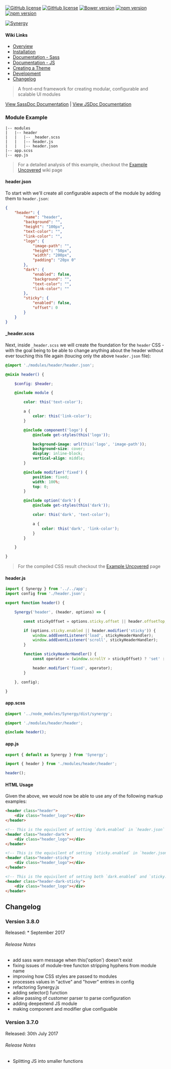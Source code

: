 [![GitHub license](https://img.shields.io/badge/license-MIT-blue.svg)](https://github.com/esr360/Synergy/blob/master/LICENSE)
[![GitHub license](https://api.travis-ci.org/esr360/Synergy.svg)](https://travis-ci.org/esr360/Synergy)
[![Bower version](https://badge.fury.io/bo/Synergy.svg)](https://badge.fury.io/bo/Synergy)
[![npm version](https://badge.fury.io/js/Synergy.svg)](https://badge.fury.io/js/Synergy)
[![npm version](https://img.shields.io/npm/dm/synergy.svg)](https://badge.fury.io/js/Synergy)

[![Synergy](https://raw.githubusercontent.com/esr360/Synergy/gh-pages/logo-small.png "Synergy Logo")](https://github.com/esr360/Synergy)

#### Wiki Links

* [Overview](#overview)
* [Installation](#installation)
* [Documentation - Sass](#documentation---sass)
* [Documentation - JS](#documentation---js)
* [Creating a Theme](#creating-a-theme)
* [Development](#development)
* [Changelog](#changelog)

> A front-end framework for creating modular, configurable and scalable UI modules

[View SassDoc Documentation](http://esr360.github.io/Synergy/docs/sass) | [View JSDoc Documentation](http://esr360.github.io/Synergy/docs/js)

### Module Example

```
|-- modules
|   |-- header
|   |   |-- _header.scss
|   |   |-- header.js
|   |   |-- header.json
|-- app.scss
|-- app.js
```

> For a detailed analysis of this example, checkout the [Example Uncovered](#TODO) wiki page

#### header.json

To start with we'll create all configurable aspects of the module by adding them to `header.json`:

```json
{
    "header": {
        "name": "header",
        "background": "",
        "height": "100px",
        "text-color": "",
        "link-color": "",
        "logo": {
            "image-path": "",
            "height": "50px",
            "width": "200px",
            "padding": "20px 0"
        },
        "dark": {
            "enabled": false,
            "background": "",
            "text-color": "",
            "link-color": ""
        },
        "sticky": {
            "enabled": false,
            "offset": 0
        }
    }
}
```

#### _header.scss

Next, inside `_header.scss` we will create the foundation for the `header` CSS - with the goal being to be able to change anything about the header without ever touching this file again (toucing only the above `header.json` file):

```scss
@import './modules/header/header.json';

@mixin header() {

    $config: $header;

    @include module {

        color: this('text-color');

        a {
            color: this('link-color');
        }

        @include component('logo') {
            @include get-styles(this('logo'));

            background-image: url(this('logo', 'image-path'));
            background-size: cover;
            display: inline-block;
            vertical-align: middle;
        }

        @include modifier('fixed') {
            position: fixed;
            width: 100%;
            top: 0;
        }

        @include option('dark') {
            @include get-styles(this('dark'));

            color: this('dark', 'text-color');

            a {
                color: this('dark', 'link-color');
            }
        }

    }

}
```

> For the compiled CSS result checkout the [Example Uncovered](#TODO) page

#### header.js

```js
import { Synergy } from '../../app';
import config from './header.json';

export function header() {

    Synergy('header', (header, options) => {

        const stickyOffset = options.sticky.offset || header.offsetTop;

        if (options.sticky.enabled || header.modifier('sticky')) {
            window.addEventListener('load', stickyHeaderHandler);
            window.addEventListener('scroll', stickyHeaderHandler);
        }

        function stickyHeaderHandler() {
            const operator = (window.scrollY > stickyOffset) ? 'set' : 'unset';

            header.modifier('fixed', operator);
        }

    }, config);

}
```

#### app.scss

```scss
@import '../node_modules/Synergy/dist/synergy';

@import './modules/header/header';

@include header();
```

#### app.js

```js
export { default as Synergy } from 'Synergy';

import { header } from './modules/header/header';

header();
```

#### HTML Usage

Given the above, we would now be able to use any of the following markup examples:

```html
<header class="header">
    <div class="header_logo"></div>
</header>
```

```html
<!-- This is the equivilent of setting `dark.enabled` in `header.json` to `true` -->
<header class="header-dark">
    <div class="header_logo"></div>
</header>
```

```html
<!-- This is the equivilent of setting `sticky.enabled` in `header.json` to `true` -->
<header class="header-sticky">
    <div class="header_logo"></div>
</header>
```

```html
<!-- This is the equivilent of setting both `dark.enabled` and `sticky.enabled` in `header.json` to `true` -->
<header class="header-dark-sticky">
    <div class="header_logo"></div>
</header>
```

## Changelog

### Version 3.8.0

Released: * September 2017

###### Release Notes

* add sass warn message when this('option') doesn't exist
* fixing issues of module-tree functon stripping hyphens from module name
* improving how CSS styles are passed to modules
* processes values in "active" and "hover" entries in config
* refactoring Synergy.js
* adding selector() function
* allow passing of customer parser to parse configuration
* adding deepextend JS module
* making component and modifier glue configuable

### Version 3.7.0

Released: 30th July 2017

###### Release Notes

* Splitting JS into smaller functions